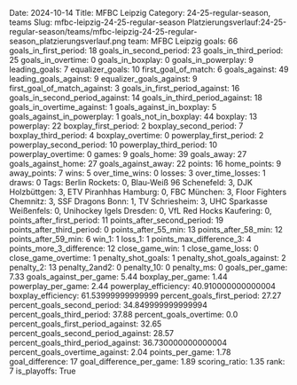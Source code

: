 Date: 2024-10-14
Title: MFBC Leipzig
Category: 24-25-regular-season, teams
Slug: mfbc-leipzig-24-25-regular-season
Platzierungsverlauf:24-25-regular-season/teams/mfbc-leipzig-24-25-regular-season_platzierungsverlauf.png
team: MFBC Leipzig
goals: 66
goals_in_first_period: 18
goals_in_second_period: 23
goals_in_third_period: 25
goals_in_overtime: 0
goals_in_boxplay: 0
goals_in_powerplay: 9
leading_goals: 7
equalizer_goals: 10
first_goal_of_match: 6
goals_against: 49
leading_goals_against: 9
equalizer_goals_against: 9
first_goal_of_match_against: 3
goals_in_first_period_against: 16
goals_in_second_period_against: 14
goals_in_third_period_against: 18
goals_in_overtime_against: 1
goals_against_in_boxplay: 5
goals_against_in_powerplay: 1
goals_not_in_boxplay: 44
boxplay: 13
powerplay: 22
boxplay_first_period: 2
boxplay_second_period: 7
boxplay_third_period: 4
boxplay_overtime: 0
powerplay_first_period: 2
powerplay_second_period: 10
powerplay_third_period: 10
powerplay_overtime: 0
games: 9
goals_home: 39
goals_away: 27
goals_against_home: 27
goals_against_away: 22
points: 16
home_points: 9
away_points: 7
wins: 5
over_time_wins: 0
losses: 3
over_time_losses: 1
draws: 0
Tags:  Berlin Rockets: 0,  Blau-Weiß 96 Schenefeld: 3,  DJK Holzbüttgen: 3,  ETV Piranhhas Hamburg: 0,  FBC München: 3,  Floor Fighters Chemnitz: 3,  SSF Dragons Bonn: 1,  TV Schriesheim: 3,  UHC Sparkasse Weißenfels: 0,  Unihockey Igels Dresden: 0,  VfL Red Hocks Kaufering: 0,
points_after_first_period: 11
points_after_second_period: 19
points_after_third_period: 0
points_after_55_min: 13
points_after_58_min: 12
points_after_59_min: 6
win_1: 1
loss_1: 1
points_max_difference_3: 4
points_more_3_difference: 12
close_game_win: 1
close_game_loss: 0
close_game_overtime: 1
penalty_shot_goals: 1
penalty_shot_goals_against: 2
penalty_2: 13
penalty_2and2: 0
penalty_10: 0
penalty_ms: 0
goals_per_game: 7.33
goals_against_per_game: 5.44
boxplay_per_game: 1.44
powerplay_per_game: 2.44
powerplay_efficiency: 40.910000000000004
boxplay_efficiency: 61.53999999999999
percent_goals_first_period: 27.27
percent_goals_second_period: 34.849999999999994
percent_goals_third_period: 37.88
percent_goals_overtime: 0.0
percent_goals_first_period_against: 32.65
percent_goals_second_period_against: 28.57
percent_goals_third_period_against: 36.730000000000004
percent_goals_overtime_against: 2.04
points_per_game: 1.78
goal_difference: 17
goal_difference_per_game: 1.89
scoring_ratio: 1.35
rank: 7
is_playoffs: True
